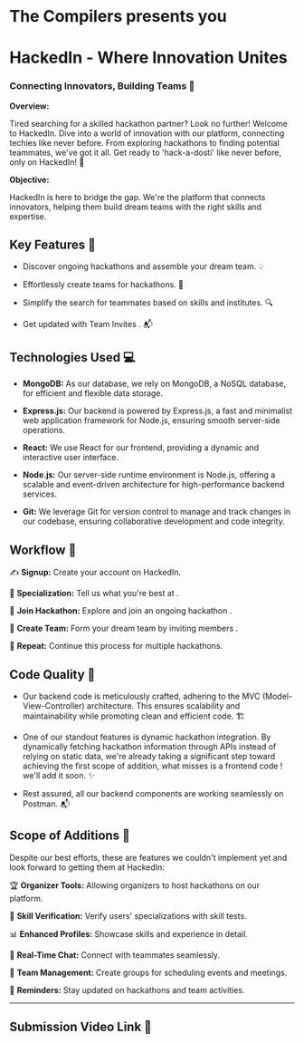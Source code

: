 

<br>  

# The Compilers presents you

  
# HackedIn - Where Innovation Unites 

  
### Connecting Innovators, Building Teams 🤝

**Overview:**

Tired searching for a skilled hackathon partner? Look no further! Welcome to HackedIn. Dive into a world of innovation with our platform, connecting techies like never before. From exploring hackathons to finding potential teammates, we've got it all. Get ready to 'hack-a-dosti' like never before, only on HackedIn! 🚀
  
 
**Objective:**

HackedIn is here to bridge the gap. We're the platform that connects innovators, helping them build dream teams with the right skills and expertise.

## Key Features  🧰

- Discover ongoing hackathons and assemble your dream team. 💡

- Effortlessly create teams for hackathons. 🚀

- Simplify the search for teammates based on skills and institutes. 🔍

- Get  updated with Team Invites . 📬

## Technologies Used 💻

- **MongoDB:** As our database, we rely on MongoDB, a NoSQL database, for efficient and flexible data storage.

- **Express.js:** Our backend is powered by Express.js, a fast and minimalist web application framework for Node.js, ensuring smooth server-side operations.

- **React:** We use React for our frontend, providing a dynamic and interactive user interface.

- **Node.js:** Our server-side runtime environment is Node.js, offering a scalable and event-driven architecture for high-performance backend services.

- **Git:** We leverage Git for version control to manage and track changes in our codebase, ensuring collaborative development and code integrity.


## Workflow 🔄
  
✍️ **Signup:** Create your account on HackedIn.

🎯 **Specialization:** Tell us what you're best at .

🌟 **Join Hackathon:** Explore and join an ongoing hackathon .

🤝 **Create Team:** Form your dream team by inviting members .

🔁  **Repeat:** Continue this process for multiple hackathons.

## Code Quality  📝

- Our backend code is meticulously crafted, adhering to the MVC (Model-View-Controller) architecture. This ensures scalability and maintainability while promoting clean and efficient code. 🏗️

- One of our standout features is dynamic hackathon integration. By dynamically fetching hackathon information through APIs instead of relying on static data, we're already taking a significant step toward achieving the first scope of addition, what misses is a frontend code ! we'll add it soon. ✨

- Rest assured, all our backend components are working seamlessly on Postman. 📬
  
## Scope of Additions 🌟

Despite our best efforts, these are features we couldn't implement yet and look forward to getting them at HackedIn:

🏆 **Organizer Tools:** Allowing organizers to host hackathons on our platform.

🧠 **Skill Verification:** Verify users' specializations with skill tests.

📊 **Enhanced Profiles:** Showcase skills and experience in detail.

💬 **Real-Time Chat:** Connect with teammates seamlessly.

📅 **Team Management:** Create groups for scheduling events and meetings.

🚀 **Reminders:** Stay updated on hackathons and team activities.





---
## Submission Video Link 🔗
